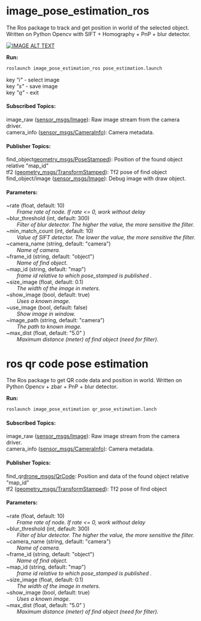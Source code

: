 # image_pose_estimation_ros

The Ros package to track and get position in world of the selected object.
Written on Python Opencv with SIFT + Homography + PnP + blur detector.

[![IMAGE ALT TEXT](http://img.youtube.com/vi/V6yGv8Z46hM/0.jpg)](https://youtu.be/V6yGv8Z46hM "ros image pose estimation")

**Run:**
```bash
roslaunch image_pose_estimation_ros pose_estimation.launch 
```
key *"i"* - select image<br/>
key *"s"* - save image<br/>
key *"q"* - exit<br/>

#### Subscribed Topics:

image_raw ([sensor_msgs/Image](http://docs.ros.org/api/sensor_msgs/html/msg/Image.html)): Raw image stream from the camera driver.<br/>
camera_info ([sensor_msgs/CameraInfo](http://docs.ros.org/api/sensor_msgs/html/msg/CameraInfo.html)): Camera metadata.<br/>

#### Publisher Topics:

find_object[geometry_msgs/PoseStamped](http://docs.ros.org/melodic/api/geometry_msgs/html/msg/PoseStamped.html)): Position of the found object relative "map_id"<br/>
tf2 ([geometry_msgs/TransformStamped](http://docs.ros.org/api/geometry_msgs/html/msg/TransformStamped.html)): Tf2 pose of find object<br/> 
find_object/image ([sensor_msgs/Image](http://docs.ros.org/api/sensor_msgs/html/msg/Image.html)): Debug image with draw object.<br/>

#### Parameters:

~rate (float, default: 10)<br/>
&emsp;&emsp;*Frame rate of node. If rate <= 0, work without delay<br/>*
~blur_threshold (int, default: 300)<br/>
&emsp;&emsp;*Filter of blur detector. The higher the value, the more sensitive the filter.<br/>*
~min_match_count (int, default: 10)<br/>
&emsp;&emsp;*Value of SIFT detector. The lower the value, the more sensitive the filter.<br/>*
~camera_name (string, default: "camera")<br/>
&emsp;&emsp;*Name of camera.<br/>*
~frame_id (string, default: "object")<br/>
&emsp;&emsp;*Name of find object.<br/>*
~map_id (string, default: "map")<br/>
&emsp;&emsp;*frame id relative to which pose_stamped is published .<br/>*
~size_image (float, default: 0.1)<br/>
&emsp;&emsp;*The width of the image in meters.<br/>*
~show_image (bool, default: true)<br/>
&emsp;&emsp;*Uses a known image.<br/>*
~use_image (bool, default: false)<br/>
&emsp;&emsp;*Show image in window.<br/>*
~image_path (string, default: "camera")<br/>
&emsp;&emsp;*The path to known image.<br/>*
~max_dist (float, default: "5.0" )<br/>
&emsp;&emsp;*Maximum distance (meter) of find object (need for filter).<br/>*


# ros qr code pose estimation

The Ros package to get QR code data and position in world.
Written on Python Opencv + zbar + PnP + blur detector.

**Run:**
```bash
roslaunch image_pose_estimation qr_pose_estimation.lanch 
```

#### Subscribed Topics:

image_raw ([sensor_msgs/Image](http://docs.ros.org/api/sensor_msgs/html/msg/Image.html)): Raw image stream from the camera driver.<br/>
camera_info ([sensor_msgs/CameraInfo](http://docs.ros.org/api/sensor_msgs/html/msg/CameraInfo.html)): Camera metadata.<br/>

#### Publisher Topics:

find_qr[drone_msgs/QrCode](): Position and data of the found object relative "map_id"<br/>
tf2 ([geometry_msgs/TransformStamped](http://docs.ros.org/api/geometry_msgs/html/msg/TransformStamped.html)): Tf2 pose of find object<br/> 

#### Parameters:

~rate (float, default: 10)<br/>
&emsp;&emsp;*Frame rate of node. If rate <= 0, work without delay<br/>*
~blur_threshold (int, default: 300)<br/>
&emsp;&emsp;*Filter of blur detector. The higher the value, the more sensitive the filter.<br/>*
~camera_name (string, default: "camera")<br/>
&emsp;&emsp;*Name of camera.<br/>*
~frame_id (string, default: "object")<br/>
&emsp;&emsp;*Name of find object.<br/>*
~map_id (string, default: "map")<br/>
&emsp;&emsp;*frame id relative to which pose_stamped is published .<br/>*
~size_image (float, default: 0.1)<br/>
&emsp;&emsp;*The width of the image in meters.<br/>*
~show_image (bool, default: true)<br/>
&emsp;&emsp;*Uses a known image.<br/>*
~max_dist (float, default: "5.0" )<br/>
&emsp;&emsp;*Maximum distance (meter) of find object (need for filter).<br/>*

